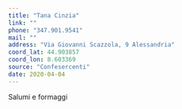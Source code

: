 ```yaml
---
title: "Tana Cinzia"
link: ""
phone: "347.901.9541"
mail: ""
address: "Via Giovanni Scazzola, 9 Alessandria"
coord_lat: 44.903857
coord_lon: 8.603369
source: "Confesercenti"
date: 2020-04-04
---
```


Salumi e formaggi
